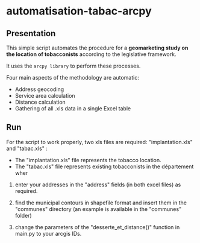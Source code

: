 # automatisation-tabac-arcpy

## Presentation

This simple script automates the procedure for a **geomarketing study on the location of tobacconists** according to the legislative framework.

It uses the `arcpy library` to perform these processes.

Four main aspects of the methodology are automatic:
  - Address geocoding 
  - Service area calculation
  - Distance calculation 
  - Gathering of all .xls data in a single Excel table

## Run

For the script to work properly, two xls files are required: "implantation.xls" and "tabac.xls" :
  - The "implantation.xls" file represents the tobacco location.
  - The "tabac.xls" file represents existing tobacconists in the département wher
  
1. enter your addresses in the "address" fields (in both excel files) as required.

2. find the municipal contours in shapefile format and insert them in the "communes" directory
(an example is available in the "communes" folder)

3. change the parameters of the "desserte_et_distance()" function in main.py to your arcgis IDs.

